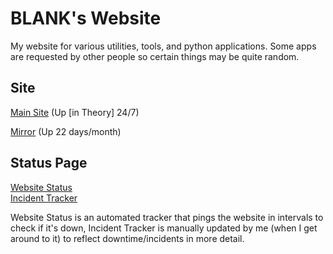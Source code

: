 # BLANK's Website
My website for various utilities, tools, and python applications. Some apps are requested by other people so certain
things may be quite random.

## Site
[Main Site](https://blankdvth.pythonanywhere.com/) (Up [in Theory] 24/7)

[Mirror](https://blankdvth.herokuapp.com/) (Up 22 days/month)

## Status Page
[Website Status](https://stats.uptimerobot.com/kMN9WSnl8x)  
[Incident Tracker](https://blankdvth.pagefate.com/)

Website Status is an automated tracker that pings the website in intervals to check if it's down, Incident Tracker is
manually updated by me (when I get around to it) to reflect downtime/incidents in more detail.
